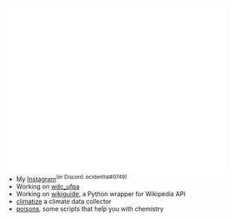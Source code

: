 <img align="right" alt="Metrics" src="https://github.com/ocidenttal/ocidenttal/blob/main/github-metrics.svg">

- My [Instagram](https://instagram.com/ocidenttal)<sup>(or Discord: ocidenttal#0749)
- Working on [wdc_ufpa](https://github.com/ocidenttal/wdc_ufpa)
- Working on [wikiguide](https://github.com/ocidenttal/wikiguide), a Python wrapper for Wikipedia API
- [climatize](https://github.com/ocidenttal/climatize) a climate data collector
- [poisons](https://github.com/lewdScripting/poisons), some scripts that help you with chemistry
